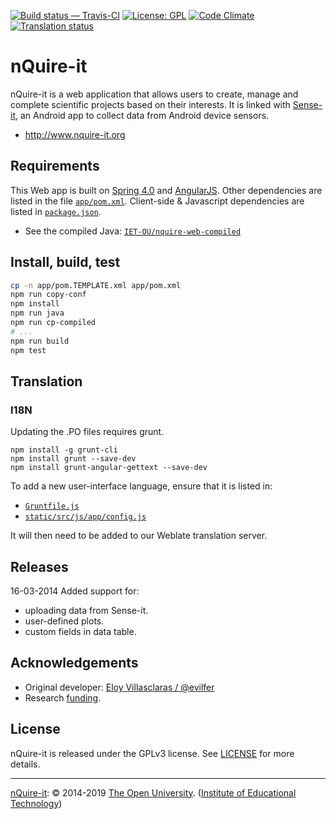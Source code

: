 
[![Build status — Travis-CI][travis-icon]][travis] [![License: GPL][gpl-icon]][LICENSE]
[![Code Climate][climate-icon]][climate]
[![Translation status][weblate-icon]][weblate]


# nQuire-it

nQuire-it is a web application that allows users to create, manage and complete
scientific projects based on their interests. It is linked with [Sense-it][], an Android
app to collect data from Android device sensors.

* <http://www.nquire-it.org>


## Requirements

This Web app is built on [Spring 4.0][] and [AngularJS][].
Other dependencies are listed in the file [`app/pom.xml`][].
Client-side & Javascript dependencies are listed in [`package.json`][].

* See the compiled Java: [`IET-OU/nquire-web-compiled`][]

## Install, build, test

```sh
cp -n app/pom.TEMPLATE.xml app/pom.xml
npm run copy-conf
npm install
npm run java
npm run cp-compiled
# ...
npm run build
npm test
```

## Translation
### I18N

Updating the .PO files requires grunt.

```
npm install -g grunt-cli
npm install grunt --save-dev
npm install grunt-angular-gettext --save-dev
```

To add a new user-interface language, ensure that it is listed in:

* [`Gruntfile.js`][]
* [`static/src/js/app/config.js`][]

It will then need to be added to our Weblate translation server.


## Releases

16-03-2014
Added support for:
 - uploading data from Sense-it.
 - user-defined plots.
 - custom fields in data table.


## Acknowledgements

* Original developer: [Eloy Villasclaras / @evilfer][eloy]
* Research [funding][].


<!-- [![Sense-it][sense-it-icon]][Sense-it] -->

## License

nQuire-it is released under the GPLv3 license. See [LICENSE][] for more details.

---
[nQuire-it][]: © 2014-2019 [The Open University][ou]. ([Institute of Educational Technology][iet])


[`app/pom.xml`]: https://github.com/IET-OU/nquire-web-source/blob/1.2-branch/app/pom.TEMPLATE.xml
[`package.json`]: https://github.com/IET-OU/nquire-web-source/blob/1.2-branch/package.json#L20-L29
    "Client-side 'dependencies' in package JSON."
[`Gruntfile.js`]: https://github.com/IET-OU/nquire-web-source/blob/1.2-branch/Gruntfile.js#L107-L111
    "'locales' list in Gruntfile."
[`static/src/js/app/config.js`]: https://github.com/IET-OU/nquire-web-source/blob/1.2-branch/static/src/js/app/config.js.DIST.html#L33-L44
    "'langs' list in config.JS template."
[nQuire-it]: https://github.com/IET-OU/nquire-web-source
[`IET-OU/nquire-web-compiled`]: https://github.com/IET-OU/nquire-web-compiled
[Sense-it]: https://play.google.com/store/apps/details?id=org.greengin.sciencetoolkit "Android app"
[sense-it-icon]: https://lh5.ggpht.com/SN_LLof2UbhxolOJ6IwnjkOLYLVXTpY3CpIDHzEOBbqPH-xiECx26XftvRmlgqvRl2Q=w300-rw
[eloy]: https://github.com/evilfer
[iet]: http://iet.open.ac.uk/
[ou]: http://www.open.ac.uk/
[funding]: http://www.nquire-it.org/#/about "Research funding: Nominet Trust"
[gpl]: https://gnu.org/licenses/gpl.html
[LICENSE]: https://github.com/IET-OU/nquire-web-source/blob/master/LICENSE.txt
    "GNU General Public License 3.0 onwards [GPL-3.0+]"
[gpl-icon]: https://img.shields.io/badge/license-GLP--3.0%2B-blue.svg
[travis]:  https://travis-ci.org/IET-OU/nquire-web-source
[travis-icon]: https://api.travis-ci.org/IET-OU/nquire-web-source.svg
    "Build status – Travis-CI (Node/Npm + Java/Maven)"
[climate]: https://codeclimate.com/github/IET-OU/nquire-web-source
    "Code Climate score [GPA, out of 4]"
[climate-icon]: https://codeclimate.com/github/IET-OU/nquire-web-source/badges/gpa.svg
[weblate]: http://weblate.iet.open.ac.uk/projects/nquire-it?utm_source=widget
    "Translation status [percent]"
[weblate-icon]: http://weblate.iet.open.ac.uk/widgets/nquire-it/-/shields-badge.svg

[Spring 4.0]: http://projects.spring.io/spring-framework "Spring Java framework"
[AngularJS]: https://angularjs.org/
[privacy-gdoc]: https://drive.google.com/file/d/0B4POymbCOfVwekdjb2lMWjI4RlE/edit
    "nQuire-it website & Sense – it application. 4th Sept 2014 [PDF] 183 kB."

[End]: //end.
